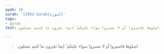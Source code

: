 ```yaml
---
ayah: 16
surah: '[[052-Surah|سورة]]'
tags:
- quran
text: اصلوها فاصبروا أو لا تصبروا سواء عليكم ۖ إنما تجزون ما كنتم تعملون

---
```

> اصلوها فاصبروا أو لا تصبروا سواء عليكم ۖ إنما تجزون ما كنتم تعملون

